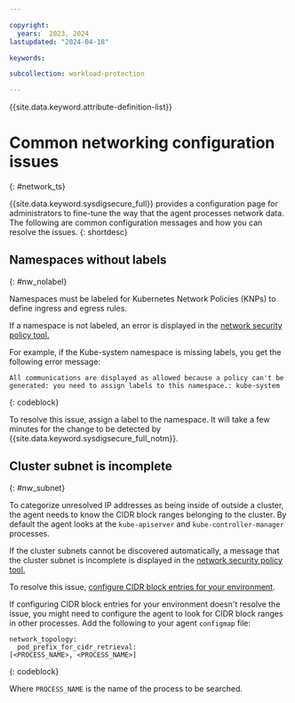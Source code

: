 ```yaml
---

copyright:
  years:  2023, 2024
lastupdated: "2024-04-18"

keywords:

subcollection: workload-protection

---
```


{{site.data.keyword.attribute-definition-list}}

# Common networking configuration issues
{: #network_ts}

{{site.data.keyword.sysdigsecure_full}} provides a configuration page for administrators to fine-tune the way that the agent processes network data. The following are common configuration messages and how you can resolve the issues.
{: shortdesc}

## Namespaces without labels
{: #nw_nolabel}

Namespaces must be labeled for Kubernetes Network Policies (KNPs) to define ingress and egress rules.

If a namespace is not labeled, an error is displayed in the [network security policy tool.](/docs/workload-protection?topic=workload-protection-netsec_policy)

For example, if the Kube-system namespace is missing labels, you get the following error message:

```text
All communications are displayed as allowed because a policy can't be generated: you need to assign labels to this namespace.: kube-system
```
{: codeblock}

To resolve this issue, assign a label to the namespace. It will take a few minutes for the change to be detected by {{site.data.keyword.sysdigsecure_full_notm}}.



<!-- NEED TO ADD A SAMPLE , like kube-system -->





## Cluster subnet is incomplete
{: #nw_subnet}

To categorize unresolved IP addresses as being inside of outside a cluster, the agent needs to know the CIDR block ranges belonging to the cluster. By default the agent looks at the `kube-apiserver` and `kube-controller-manager` processes.

If the cluster subnets cannot be discovered automatically, a message that the cluster subnet is incomplete is displayed in the [network security policy tool.](/docs/workload-protection?topic=workload-protection-netsec_policy)

To resolve this issue, [configure CIDR block entries for your environment](/docs/workload-protection?topic=workload-protection-network_config_ts#nw_cidr).

If configuring CIDR block entries for your environment doesn't resolve the issue, you might need to configure the agent to look for CIDR block ranges in other processes. Add the following to your agent `configmap` file:

```text
network_topology:
  pod_prefix_for_cidr_retrieval:
[<PROCESS_NAME>, <PROCESS_NAME>]
```
{: codeblock}

Where `PROCESS_NAME` is the name of the process to be searched.
